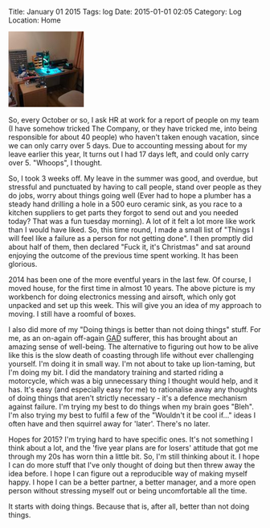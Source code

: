 Title: January 01 2015
Tags: log 
Date: 2015-01-01 02:05 
Category: Log 
Location: Home
 
<a href="/images/20150101-desk.jpg">![Image](/images/thumbs/thumbnail_square/20150101-desk.jpg)</a>
 
So, every October or so, I ask HR at work for a report of people on my team (I have somehow tricked The Company, or they have tricked me, into being responsible for about 40 people) who haven't taken enough vacation, since we can only carry over 5 days. Due to accounting messing about for my leave earlier this year, It turns out I had 17 days left, and could only carry over 5. "Whoops", I thought.

So, I took 3 weeks off. My leave in the summer was good, and overdue, but stressful and punctuated by having to call people, stand over people as they do jobs, worry about things going well (Ever had to hope a plumber has a steady hand drilling a hole in a 500 euro ceramic sink, as you race to a kitchen suppliers to get parts they forgot to send out and you needed today? That was a fun tuesday morning). A lot of it felt a lot more like work than I would have liked. So, this time round, I made a small list of "Things I will feel like a failure as a person for not getting done". I then promptly did about half of them, then declared "Fuck it, it's Christmas" and sat around enjoying the outcome of the previous time spent working. It has been glorious.

2014 has been one of the more eventful years in the last few. Of course, I moved house, for the first time in almost 10 years. The above picture is my workbench for doing electronics messing and airsoft, which only got unpacked and set up this week. This will give you an idea of my approach to moving. I still have a roomful of boxes.

I also did more of my "Doing things is better than not doing things" stuff. For me, as an on-again off-again [GAD] sufferer, this has brought about an amazing sense of well-being. The alternative to figuring out how to be alive like this is the slow death of coasting through life without ever challenging yourself. I'm doing it in small way. I'm not about to take up lion-taming, but I'm doing my bit. I did the mandatory training and started riding a motorcycle, which was a big unnecessary thing I thought would help, and it has. It's easy (and especially easy for me) to rationalise away any thoughts of doing things that aren't strictly necessary - it's a defence mechanism against failure. I'm trying my best to do things when my brain goes "Bleh". I'm also trying my best to fulfil a few of the "Wouldn't it be cool if..." ideas I often have and then squirrel away for 'later'. There's no later.

Hopes for 2015? I'm trying hard to have specific ones. It's not something I think about a lot, and the 'five year plans are for losers' attitude that got me through my 20s has worn thin a little bit. So, I'm still thinking about it. I hope I can do more stuff that I've only thought of doing but then threw away the idea before. I hope I can figure out a reproducible way of making myself happy. I hope I can be a better partner, a better manager, and a more open person without stressing myself out or being uncomfortable all the time.

It starts with doing things. Because that is, after all, better than not doing things.

 [GAD]: https://en.wikipedia.org/wiki/Generalized_anxiety_disorder

